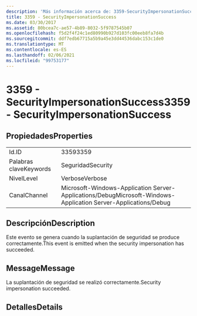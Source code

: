 ```yaml
---
description: 'Más información acerca de: 3359-SecurityImpersonationSuccess'
title: 3359 - SecurityImpersonationSuccess
ms.date: 03/30/2017
ms.assetid: 80bcea7c-ae57-4b89-8032-5f9787545b07
ms.openlocfilehash: f5d2f4f24c1ed80990b927d103fc00eeb8fa7d4b
ms.sourcegitcommit: ddf7edb67715a5b9a45e3dd44536dabc153c1de0
ms.translationtype: MT
ms.contentlocale: es-ES
ms.lasthandoff: 02/06/2021
ms.locfileid: "99753177"
---
```

# <a name="3359---securityimpersonationsuccess"></a><span data-ttu-id="d3296-103">3359 - SecurityImpersonationSuccess</span><span class="sxs-lookup"><span data-stu-id="d3296-103">3359 - SecurityImpersonationSuccess</span></span>

## <a name="properties"></a><span data-ttu-id="d3296-104">Propiedades</span><span class="sxs-lookup"><span data-stu-id="d3296-104">Properties</span></span>  
  
|||  
|-|-|  
|<span data-ttu-id="d3296-105">Id.</span><span class="sxs-lookup"><span data-stu-id="d3296-105">ID</span></span>|<span data-ttu-id="d3296-106">3359</span><span class="sxs-lookup"><span data-stu-id="d3296-106">3359</span></span>|  
|<span data-ttu-id="d3296-107">Palabras clave</span><span class="sxs-lookup"><span data-stu-id="d3296-107">Keywords</span></span>|<span data-ttu-id="d3296-108">Seguridad</span><span class="sxs-lookup"><span data-stu-id="d3296-108">Security</span></span>|  
|<span data-ttu-id="d3296-109">Nivel</span><span class="sxs-lookup"><span data-stu-id="d3296-109">Level</span></span>|<span data-ttu-id="d3296-110">Verbose</span><span class="sxs-lookup"><span data-stu-id="d3296-110">Verbose</span></span>|  
|<span data-ttu-id="d3296-111">Canal</span><span class="sxs-lookup"><span data-stu-id="d3296-111">Channel</span></span>|<span data-ttu-id="d3296-112">Microsoft-Windows-Application Server-Applications/Debug</span><span class="sxs-lookup"><span data-stu-id="d3296-112">Microsoft-Windows-Application Server-Applications/Debug</span></span>|  
  
## <a name="description"></a><span data-ttu-id="d3296-113">Descripción</span><span class="sxs-lookup"><span data-stu-id="d3296-113">Description</span></span>  

 <span data-ttu-id="d3296-114">Este evento se genera cuando la suplantación de seguridad se produce correctamente.</span><span class="sxs-lookup"><span data-stu-id="d3296-114">This event is emitted when the security impersonation has succeeded.</span></span>  
  
## <a name="message"></a><span data-ttu-id="d3296-115">Message</span><span class="sxs-lookup"><span data-stu-id="d3296-115">Message</span></span>  

 <span data-ttu-id="d3296-116">La suplantación de seguridad se realizó correctamente.</span><span class="sxs-lookup"><span data-stu-id="d3296-116">Security impersonation succeeded.</span></span>  
  
## <a name="details"></a><span data-ttu-id="d3296-117">Detalles</span><span class="sxs-lookup"><span data-stu-id="d3296-117">Details</span></span>
